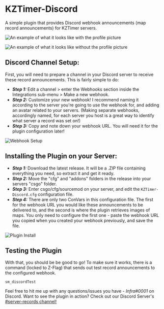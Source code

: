 # KZTimer-Discord
A simple plugin that provides Discord webhook announcements (map record announcements) for KZTimer servers. 

![An example of what it looks like with the profile picture](https://github.com/Sarrus1/KZTimer-Discord/blob/main/img/WithProfilePic2.PNG?raw=true)

![An example of what it looks like without the profile picture](https://github.com/Sarrus1/KZTimer-Discord/blob/main/img/WithoutProfilePic.PNG?raw=true)

## Discord Channel Setup:

First, you will need to prepare a channel in your Discord server to receive these record announcements. This is fairly simple to do:
* ***Step 1:*** Edit a channel > enter the Webhooks section inside the Integrations sub-menu > Make a new webhook.
* ***Step 2:*** Customize your new webhook! I recommend naming it according to the server you're going to use the webhook for, and adding an avatar related to your servers. (Making separate webhooks, accordingly named, for each server you host is a great way to identify what server a record was set on!)
* ***Step 3:*** Copy and note down your webhook URL. You will need it for the plugin configuration later!

![Webhook Setup](https://infra.s-ul.eu/PGIRZY4W)

## Installing the Plugin on your Server:

* ***Step 1:*** Download the latest release. It will be a .ZIP file containing everything you need, so extract it and get it ready.
* ***Step 2:*** Move the "cfg" and "addons" folders in the release into your servers "csgo" folder.
* ***Step 3:*** Enter csgo/cfg/sourcemod on your server, and edit the `KZTimer-Discord.cfg` configuration file.
* ***Step 4:*** There are only two ConVars in this configuration file. The first for the webhook URL you would like these announcements to be delivered to, and the second is where the plugin retrieves images of maps. You only need to configure the first one - paste the webhook URL you copied when you created your webhook previously, and save the file.

![Plugin Install](https://infra.s-ul.eu/3j2zZOAq)

## Testing the Plugin

With that, you should be be good to go! To make sure it works, there is a command (locked to Z-Flag) that sends out test record announcements to the configured webhook.
```
sm_discordTest 
```

Feel free to hit me up with any questions/issues you have - *Infra#0001* on Discord.
Want to see the plugin in action? Check out our Discord Server's [#server-records channel!](https://discord.gg/Hj2Q54H)
